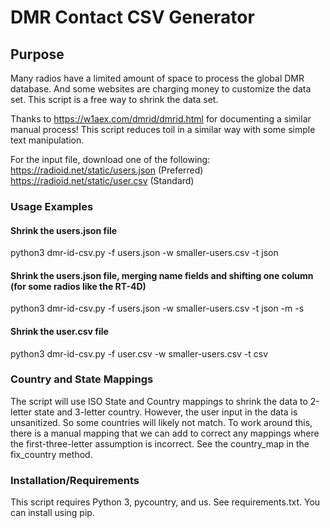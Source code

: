 # DMR Contact CSV Generator
## Purpose

Many radios have a limited amount of space to process the global DMR database.
And some websites are charging money to customize the data set.
This script is a free way to shrink the data set.

Thanks to https://w1aex.com/dmrid/dmrid.html for documenting a similar manual process!
This script reduces toil in a similar way with some simple text manipulation.

For the input file, download one of the following:
https://radioid.net/static/users.json (Preferred)
https://radioid.net/static/user.csv (Standard)

### Usage Examples
#### Shrink the users.json file
python3 dmr-id-csv.py -f users.json -w smaller-users.csv -t json

#### Shrink the users.json file, merging name fields and shifting one column (for some radios like the RT-4D)
python3 dmr-id-csv.py -f users.json -w smaller-users.csv -t json -m -s

#### Shrink the user.csv file
python3 dmr-id-csv.py -f user.csv -w smaller-users.csv -t csv

### Country and State Mappings
The script will use ISO State and Country mappings to shrink the data to 2-letter state and 3-letter country.
However, the user input in the data is unsanitized. So some countries will likely not match.
To work around this, there is a manual mapping that we can add to correct any mappings where the first-three-letter assumption is incorrect.
See the country_map in the fix_country method.

### Installation/Requirements
This script requires Python 3, pycountry, and us. See requirements.txt. You can install using pip.
